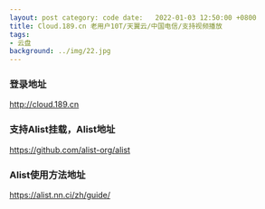 ```yaml
---
layout: post category: code date:   2022-01-03 12:50:00 +0800
title: Cloud.189.cn 老用户10T/天翼云/中国电信/支持视频播放
tags:
- 云盘
background: ../img/22.jpg
---
```




### 登录地址<br>
http://cloud.189.cn

### 支持Alist挂载，Alist地址<br>
https://github.com/alist-org/alist

### Alist使用方法地址<br>
https://alist.nn.ci/zh/guide/
